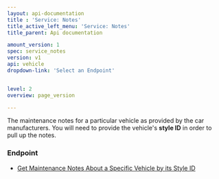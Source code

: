 ```yaml
---
layout: api-documentation
title : 'Service: Notes'
title_active_left_menu: 'Service: Notes'
title_parent: Api documentation

amount_version: 1
spec: service_notes
version: v1
api: vehicle
dropdown-link: 'Select an Endpoint'


level: 2
overview: page_version

---
```


<div class="info-message">
	The maintenance notes for a particular vehicle as provided by the car manufacturers. You will need to provide the vehicle's <b>style ID</b> in order to pull up the notes.
</div>

### Endpoint

* [Get Maintenance Notes About a Specific Vehicle by its Style ID](/api-documentation/vehicle/service_notes/v1/stylesnotes/api-description.html)
